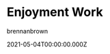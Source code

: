 ---
title: Enjoyment Work
github: https://github.com/brennanbrown/enjoyment-work
demo: https://enjoyment-work.netlify.app
author: brennanbrown
date: 2021-05-04T00:00:00.000Z
ssg:
  - Jekyll
css:
  - Bootstrap
cms:
  - Markdown
category:
  - Blog
description:" A Digital Garden: >-
  Capturing my daily thoughts and progress, as well as curated ideas with unique
  synthesis—a personal zettelkasten. Built on Simply Jekyll by Raghuveer S."
draft: false
publish_date: '2020-11-17T06:18:31Z'
update_date: '2022-07-23T06:15:49Z'
github_star: 62
github_fork: 4
---